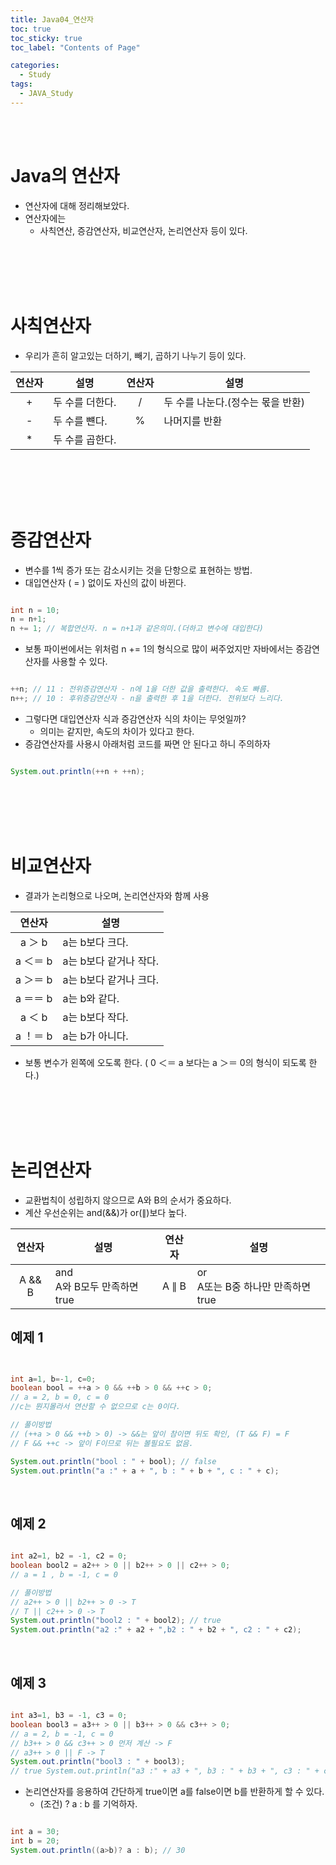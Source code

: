 ```yaml
---
title: Java04_연산자
toc: true
toc_sticky: true
toc_label: "Contents of Page"

categories:
  - Study
tags:
  - JAVA_Study
---
```

<br><br>


# Java의 연산자
* 연산자에 대해 정리해보았다.
* 연산자에는
  - 사칙연산, 증감연산자, 비교연산자, 논리연산자 등이 있다.


<br><br><br><br>

# 사칙연산자
* 우리가 흔히 알고있는 더하기, 빼기, 곱하기 나누기 등이 있다.

| 연산자 | 설명 | 연산자 | 설명 |
|:---:|---|:---:|---|
| + | 두 수를 더한다. | / | 두 수를 나눈다.(정수는 몫을 반환) |
| - | 두 수를 뺸다. | % | 나머지를 반환 |
| \* | 두 수를 곱한다. | | |

<br><br><br><br>

# 증감연산자
- 변수를 1씩 증가 또는 감소시키는 것을 단항으로 표현하는 방법.
- 대입연산자 ( = ) 없이도 자신의 값이 바뀐다.

```java

int n = 10; 
n = n+1;
n += 1; // 복합연산자. n = n+1과 같은의미.(더하고 변수에 대입한다)

```

- 보통 파이썬에서는 위처럼 n += 1의 형식으로 많이 써주었지만 자바에서는 증감연산자를 사용할 수 있다.

```java

++n; // 11 : 전위증감연산자 - n에 1을 더한 값을 출력한다. 속도 빠름. 
n++; // 10 : 후위증감연산자 - n을 출력한 후 1을 더한다. 전위보다 느리다.

```

- 그렇다면 대입연산자 식과 증감연산자 식의 차이는 무엇일까?
  * 의미는 같지만, 속도의 차이가 있다고 한다.
- 증감연산자를 사용시 아래처럼 코드를 짜면 안 된다고 하니 주의하자

```java

System.out.println(++n + ++n);

```

<br><br><br><br>

# 비교연산자
- 결과가 논리형으로 나오며, 논리연산자와 함께 사용


| 연산자 | 설명 |
|:---:|---|
| a ＞ b | a는 b보다 크다. |
| a ＜＝ b | a는 b보다 같거나 작다. |
| a ＞＝ b | a는 b보다 같거나 크다. |
| a ＝＝ b | a는 b와 같다. |
| a ＜ b | a는 b보다 작다. |
| a ！＝ b | a는 b가 아니다. |


- 보통 변수가 왼쪽에 오도록 한다. ( 0 ＜＝ a 보다는 a ＞＝ 0의 형식이 되도록 한다.)

<br><br><br><br>

# 논리연산자
- 교환법칙이 성립하지 않으므로 A와 B의 순서가 중요하다.
- 계산 우선순위는 and(&&)가 or(∥)보다 높다.

| 연산자 | 설명 | 연산자 | 설명 |
|:---:|---|:---:|---|
| A && B | and<br>A와 B모두 만족하면 true | A ∥ B | or<br>A또는 B중 하나만 만족하면 true |

## 예제 1

```java


int a=1, b=-1, c=0;
boolean bool = ++a > 0 && ++b > 0 && ++c > 0; 
// a = 2, b = 0, c = 0 
//c는 뭔지몰라서 연산할 수 없으므로 c는 0이다.

// 풀이방법 
// (++a > 0 && ++b > 0) -> &&는 앞이 참이면 뒤도 확인, (T && F) = F 
// F && ++c -> 앞이 F이므로 뒤는 볼필요도 없음. 

System.out.println("bool : " + bool); // false 
System.out.println("a :" + a + ", b : " + b + ", c : " + c); 

```

<br>

## 예제 2

```java

int a2=1, b2 = -1, c2 = 0; 
boolean bool2 = a2++ > 0 || b2++ > 0 || c2++ > 0; 
// a = 1 , b = -1, c = 0 

// 풀이방법 
// a2++ > 0 || b2++ > 0 -> T 
// T || c2++ > 0 -> T 
System.out.println("bool2 : " + bool2); // true 
System.out.println("a2 :" + a2 + ",b2 : " + b2 + ", c2 : " + c2); 

```

<br>

## 예제 3

```java

int a3=1, b3 = -1, c3 = 0;
boolean bool3 = a3++ > 0 || b3++ > 0 && c3++ > 0; 
// a = 2, b = -1, c = 0 
// b3++ > 0 && c3++ > 0 먼저 계산 -> F 
// a3++ > 0 || F -> T 
System.out.println("bool3 : " + bool3); 
// true System.out.println("a3 :" + a3 + ", b3 : " + b3 + ", c3 : " + c3);

```

- 논리연산자를 응용하여 간단하게 true이면 a를 false이면 b를 반환하게 할 수 있다.
  * (조건) ? a : b 를 기억하자.

```java

int a = 30; 
int b = 20; 
System.out.println((a>b)? a : b); // 30

```
<br><br><br><br>












